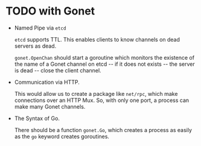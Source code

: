 # TODO with Gonet

- Named Pipe via `etcd`

  `etcd` supports TTL.  This enables clients to know channels on dead
  servers as dead.

  `gonet.OpenChan` should start a goroutine which monitors the
  existence of the name of a Gonet channel on etcd -- if it does not
  exists -- the server is dead -- close the client channel.

- Communication via HTTP.

  This would allow us to create a package like `net/rpc`, which make
  connections over an HTTP Mux.  So, with only one port, a process can
  make many Gonet channels.

- The Syntax of Go.

  There should be a function `gonet.Go`, which creates a process as
  easily as the `go` keyword creates goroutines.
